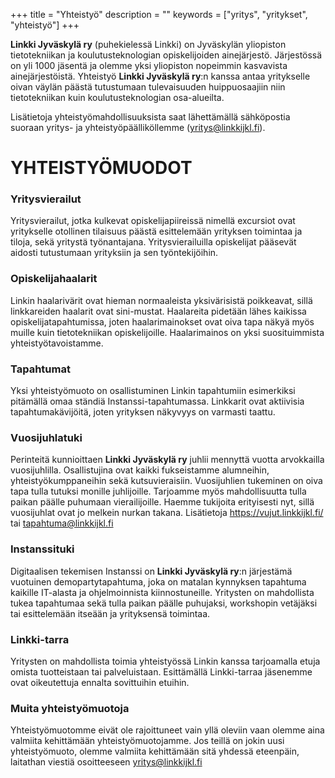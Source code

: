 +++
title = "Yhteistyö"
description = ""
keywords = ["yritys", "yritykset", "yhteistyö"]
+++

**Linkki Jyväskylä ry** (puhekielessä Linkki) on Jyväskylän yliopiston
tietotekniikan ja koulutusteknologian opiskelijoiden
ainejärjestö. Järjestössä on yli 1000 jäsentä ja olemme yksi
yliopiston nopeimmin kasvavista ainejärjestöistä. Yhteistyö **Linkki
Jyväskylä ry**:n kanssa antaa yritykselle oivan väylän päästä
tutustumaan tulevaisuuden huippuosaajiin niin tietotekniikan kuin
koulutusteknologian osa-alueilta.

Lisätietoja yhteistyömahdollisuuksista saat lähettämällä sähköpostia
suoraan yritys- ja yhteistyöpäälliköllemme (yritys@linkkijkl.fi).

# YHTEISTYÖMUODOT

### Yritysvierailut

Yritysvierailut, jotka kulkevat opiskelijapiireissä nimellä excursiot
ovat yritykselle otollinen tilaisuus päästä esittelemään yrityksen
toimintaa ja tiloja, sekä yritystä työnantajana. Yritysvierailuilla
opiskelijat pääsevät aidosti tutustumaan yrityksiin ja sen
työntekijöihin.

### Opiskelijahaalarit

Linkin haalarivärit ovat hieman normaaleista yksivärisistä poikkeavat,
sillä linkkareiden haalarit ovat sini-mustat. Haalareita pidetään
lähes kaikissa opiskelijatapahtumissa, joten haalarimainokset ovat
oiva tapa näkyä myös muille kuin tietotekniikan
opiskelijoille. Haalarimainos on yksi suosituimmista
yhteistyötavoistamme.

### Tapahtumat

Yksi yhteistyömuoto on osallistuminen Linkin tapahtumiin esimerkiksi
pitämällä omaa ständiä Instanssi-tapahtumassa. Linkkarit ovat
aktiivisia tapahtumakävijöitä, joten yrityksen näkyvyys on varmasti
taattu.

### Vuosijuhlatuki

Perinteitä kunnioittaen **Linkki Jyväskylä ry** juhlii mennyttä vuotta
arvokkailla vuosijuhlilla. Osallistujina ovat kaikki fukseistamme
alumneihin, yhteistyökumppaneihin sekä kutsuvieraisiin. Vuosijuhlien
tukeminen on oiva tapa tulla tutuksi monille juhlijoille. Tarjoamme
myös mahdollisuutta tulla paikan päälle puhumaan
vierailijoille. Haemme tukijoita erityisesti nyt, sillä vuosijuhlat
ovat jo melkein nurkan takana. Lisätietoja https://vujut.linkkijkl.fi/
tai tapahtuma@linkkijkl.fi

### Instanssituki

Digitaalisen tekemisen Instanssi on **Linkki Jyväskylä ry**:n järjestämä
vuotuinen demopartytapahtuma, joka on matalan kynnyksen tapahtuma
kaikille IT-alasta ja ohjelmoinnista kiinnostuneille. Yritysten on
mahdollista tukea tapahtumaa sekä tulla paikan päälle puhujaksi,
workshopin vetäjäksi tai esittelemään itseään ja yrityksensä
toimintaa.

### Linkki-tarra

Yritysten on mahdollista toimia yhteistyössä Linkin kanssa tarjoamalla
etuja omista tuotteistaan tai palveluistaan. Esittämällä Linkki-tarraa
jäsenemme ovat oikeutettuja ennalta sovittuihin etuihin.

### Muita yhteistyömuotoja

Yhteistyömuotomme eivät ole rajoittuneet vain yllä oleviin vaan olemme
aina valmiita kehittämään yhteistyömuotojamme. Jos teillä on jokin
uusi yhteistyömuoto, olemme valmiita kehittämään sitä yhdessä
eteenpäin, laitathan viestiä osoitteeseen yritys@linkkijkl.fi
